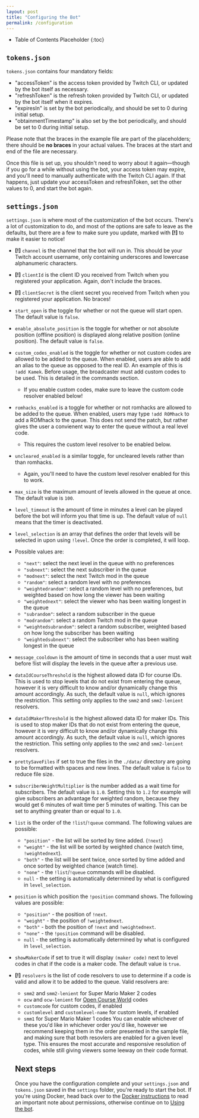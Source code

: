 ```yaml
---
layout: post
title: "Configuring the Bot"
permalink: /configuration
---
```


* Table of Contents Placeholder
{:toc}

## `tokens.json`

`tokens.json` contains four mandatory fields:

- "accessToken" is the access token provided by Twitch CLI, or updated by the bot itself as necessary.
- "refreshToken" is the refresh token provided by Twitch CLI, or updated by the bot itself when it expires.
- "expiresIn" is set by the bot periodically, and should be set to 0 during initial setup.
- "obtainmentTimestamp" is also set by the bot periodically, and should be set to 0 during initial setup.

Please note that the braces in the example file are part of the placeholders; there should be **no braces** in your actual values. The braces at the start and end of the file are necessary.

Once this file is set up, you shouldn't need to worry about it again—though if you go for a while without using the bot, your access token may expire, and you'll need to manually authenticate with the Twitch CLI again. If that happens, just update your accessToken and refreshToken, set the other values to 0, and start the bot again.

## `settings.json`

`settings.json` is where most of the customization of the bot occurs. There's a lot of customization to do, and most of the options are safe to leave as the defaults, but there are a few to make sure you update, marked with **[!]** to make it easier to notice!

- **[!]** `channel` is the channel that the bot will run in. This should be your Twitch account username, only containing underscores and lowercase alphanumeric characters.
- **[!]** `clientId` is the client ID you received from Twitch when you registered your application. Again, don't include the braces.
- **[!]** `clientSecret` is the client secret you received from Twitch when you registered your application. No braces!
- `start_open` is the toggle for whether or not the queue will start open. The default value is `false`.
- `enable_absolute_position` is the toggle for whether or not absolute position (offline position) is displayed along relative position (online position). The default value is `false`.
- `custom_codes_enabled` is the toggle for whether or not custom codes are allowed to be added to the queue. When enabled, users are able to add an alias to the queue as opposed to the real ID. An example of this is `!add Kamek`. Before usage, the broadcaster must add custom codes to be used. This is detailed in the commands section.
  - If you enable custom codes, make sure to leave the custom code resolver enabled below!
- `romhacks_enabled` is a toggle for whether or not romhacks are allowed to be added to the queue. When enabled, users may type `!add ROMhack` to add a ROMhack to the queue. This does not send the patch, but rather gives the user a convienent way to enter the queue without a real level code. 
  - This requires the custom level resolver to be enabled below.
- `uncleared_enabled` is a similar toggle, for uncleared levels rather than than romhacks.
  - Again, you'll need to have the custom level resolver enabled for this to work.
- `max_size` is the maximum amount of levels allowed in the queue at once. The default value is `100`.
- `level_timeout` is the amount of time in minutes a level can be played before the bot will inform you that time is up. The default value of `null` means that the timer is deactivated.
-  `level_selection` is an array that defines the order that levels will be selected in upon using `!level`. Once the order is completed, it will loop.
  - Possible values are: 
    - `"next"`: select the next level in the queue with no preferences
    - `"subnext"`: select the next subscriber in the queue
    - `"modnext"`: select the next Twitch mod in the queue
    - `"random"`: select a random level with no preferences
    - `"weightedrandom"`: select a random level with no preferences, but weighted based on how long the viewer has been waiting
    - `"weightednext"`: select the viewer who has been waiting longest in the queue
    - `"subrandom"`: select a random subscriber in the queue
    - `"modrandom"`: select a random Twitch mod in the queue
    - `"weightedsubrandom"`: select a random subscriber, weighted based on how long the subscriber has been waiting
    - `"weightedsubnext"`: select the subscriber who has been waiting longest in the queue
- `message_cooldown` is the amount of time in seconds that a user must wait before !list will display the levels in the queue after a previous use. 
- `dataIdCourseThreshold` is the highest allowed data ID for course IDs. This is used to stop levels that do not exist from entering the queue, however it is very difficult to know and/or dynamically change this amount accordingly. As such, the default value is `null`, which ignores the restriction. This setting only applies to the `smm2` and `smm2-lenient` resolvers.
- `dataIdMakerThreshold` is the highest allowed data ID for maker IDs. This is used to stop maker IDs that do not exist from entering the queue, however it is very difficult to know and/or dynamically change this amount accordingly. As such, the default value is `null`, which ignores the restriction. This setting only applies to the `smm2` and `smm2-lenient` resolvers.
- `prettySaveFiles` if set to true the files in the `./data/` directory are going to be formatted with spaces and new lines. The default value is `false` to reduce file size.
- `subscriberWeightMultiplier` is the number added as a wait time for subscribers. The default value is `1.0`. Setting this to `1.2` for example will give subscribers an advantage for weighted random, because they would get 6 minutes of wait time per 5 minutes of waiting. This can be set to anything greater than or equal to `1.0`.
- `list` is the order of the `!list`/`!queue` command. The following values are possible:
  - `"position"` - the list will be sorted by time added. (`!next`)
  - `"weight"` - the list will be sorted by weighted chance (watch time, `!weightednext`).
  - `"both"` - the list will be sent twice, once sorted by time added and once sorted by weighted chance (watch time).
  - `"none"` - the `!list`/`!queue` commands will be disabled.
  - `null` - the setting is automatically determined by what is configured in `level_selection`.
- `position` is which position the `!position` command shows. The following values are possible:
  - `"position"` - the position of `!next`.
  - `"weight"` - the position of `!weightednext`.
  - `"both"` - both the position of `!next` and `!weightednext`.
  - `"none"` - the `!position` command will be disabled.
  - `null` - the setting is automatically determined by what is configured in `level_selection`.
- `showMakerCode` if set to true it will display `(maker code)` next to level codes in chat if the code is a maker code. The default value is `true`.
- **[!]** `resolvers` is the list of code resolvers to use to determine if a code is valid and allow it to be added to the queue. Valid resolvers are:
  - `smm2` and `smm2-lenient` for Super Mario Maker 2 codes
  - `ocw` and `ocw-lenient` for [Open Course World](https://opencourse.world) codes
  - `customcode` for custom codes, if enabled
  - `customlevel` and `customlevel-name` for custom levels, if enabled
  - `smm1` for Super Mario Maker 1 codes
  You can enable whichever of these you'd like in whichever order you'd like, however we recommend keeping them in the order presented in the sample file, and making sure that both resovlers are enabled for a given level type. This ensures the most accurate and responsive resolution of codes, while still giving viewers some leeway on their code format.

  ## Next steps

  Once you have the configuration complete and your `settings.json` and `tokens.json` saved in the `settings` folder, you're ready to start the bot. If you're using Docker, head back over to the [Docker instructions](/setup/docker) to read an important note about permissions, otherwise continue on to [Using the bot](/using).